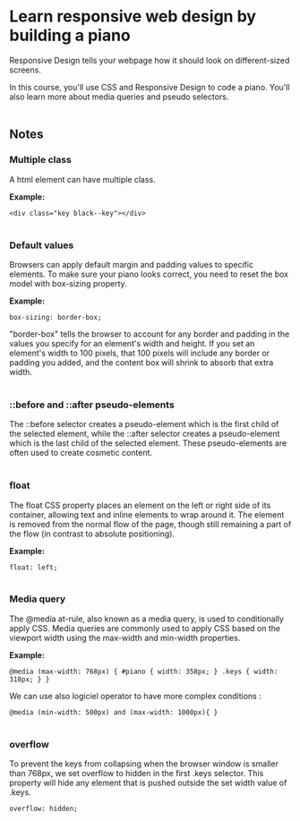 # Learn responsive web design by building a piano

Responsive Design tells your webpage how it should look on different-sized screens.

In this course, you'll use CSS and Responsive Design to code a piano. You'll also learn more about media queries and pseudo selectors.
<br><br>
## Notes

### Multiple class

A html element can have multiple class.

__Example:__

`<div class="key black--key"></div>`
<br><br>

### Default values
Browsers can apply default margin and padding values to specific elements. To make sure your piano looks correct, you need to reset the box model with box-sizing property.

__Example:__

`box-sizing: border-box;`

"border-box" tells the browser to account for any border and padding in the values you specify for an element's width and height. If you set an element's width to 100 pixels, that 100 pixels will include any border or padding you added, and the content box will shrink to absorb that extra width.
<br><br>

### ::before and ::after pseudo-elements

The ::before selector creates a pseudo-element which is the first child of the selected element, while the ::after selector creates a pseudo-element which is the last child of the selected element. These pseudo-elements are often used to create cosmetic content.
<br><br>

### float

The float CSS property places an element on the left or right side of its container, allowing text and inline elements to wrap around it. The element is removed from the normal flow of the page, though still remaining a part of the flow (in contrast to absolute positioning).

__Example:__

`float: left;`
<br><br>

### Media query

The @media at-rule, also known as a media query, is used to conditionally apply CSS. Media queries are commonly used to apply CSS based on the viewport width using the max-width and min-width properties.

__Example:__

`@media (max-width: 768px) {
  #piano {
    width: 358px;
  }
  .keys {
    width: 318px;
  }
}`

We can use also logiciel operator to have more complex conditions : 

`@media (min-width: 500px) and (max-width: 1000px){
}`
<br><br>

### overflow

To prevent the keys from collapsing when the browser window is smaller than 768px, we set overflow to hidden in the first .keys selector. This property will hide any element that is pushed outside the set width value of .keys.

`overflow: hidden;`

